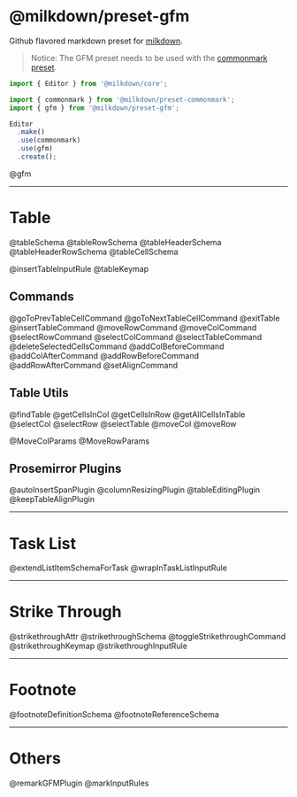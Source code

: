 # @milkdown/preset-gfm

Github flavored markdown preset for [milkdown](https://milkdown.dev/).

> Notice: The GFM preset needs to be used with the [commonmark preset](https://milkdown.dev/api/preset-commonmark).

```typescript
import { Editor } from '@milkdown/core';

import { commonmark } from '@milkdown/preset-commonmark';
import { gfm } from '@milkdown/preset-gfm';

Editor
  .make()
  .use(commonmark)
  .use(gfm)
  .create();
```

@gfm

---

# Table

@tableSchema
@tableRowSchema
@tableHeaderSchema
@tableHeaderRowSchema
@tableCellSchema

@insertTableInputRule
@tableKeymap

## Commands

@goToPrevTableCellCommand
@goToNextTableCellCommand
@exitTable
@insertTableCommand
@moveRowCommand
@moveColCommand
@selectRowCommand
@selectColCommand
@selectTableCommand
@deleteSelectedCellsCommand
@addColBeforeCommand
@addColAfterCommand
@addRowBeforeCommand
@addRowAfterCommand
@setAlignCommand

## Table Utils

@findTable
@getCellsInCol
@getCellsInRow
@getAllCellsInTable
@selectCol
@selectRow
@selectTable
@moveCol
@moveRow

@MoveColParams
@MoveRowParams

## Prosemirror Plugins

@autoInsertSpanPlugin
@columnResizingPlugin
@tableEditingPlugin
@keepTableAlignPlugin

---

# Task List

@extendListItemSchemaForTask
@wrapInTaskListInputRule

---

# Strike Through

@strikethroughAttr
@strikethroughSchema
@toggleStrikethroughCommand
@strikethroughKeymap
@strikethroughInputRule

---

# Footnote

@footnoteDefinitionSchema
@footnoteReferenceSchema

---

# Others

@remarkGFMPlugin
@markInputRules
